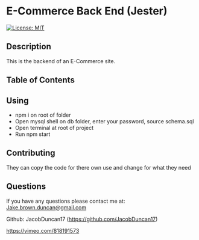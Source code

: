 # E-Commerce Back End (Jester)

  [![License: MIT](https://img.shields.io/badge/License-MIT-yellow.svg)](https://opensource.org/licenses/MIT)

  ## Description

  This is the backend of an E-Commerce site.

  ## Table of Contents

  ## Using
  * npm i on root of folder
  * Open mysql shell on db folder, enter your password, source schema.sql
  * Open terminal at root of project
  * Run npm start

  ## Contributing

  They can copy the code for there own use and change for what they need

  ## Questions

  If you have any questions please contact me at: Jake.brown.duncan@gmail.com

  Github: JacobDuncan17 (https://github.com/JacobDuncan17)
  
  https://vimeo.com/818191573